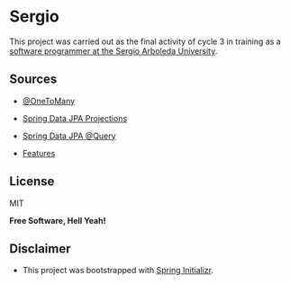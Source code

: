 # Sergio

This project was carried out as the final activity of cycle 3 in training as a [software programmer at the Sergio Arboleda University](https://www.usergioarboleda.edu.co/noticias/la-sergio-hara-parte-de-mision-tic-2022-el-programa-para-capacitar-a-mas-de-50-mil-colombianos-en-habilidades-y-competencias-4-0/).

## Sources

- [@OneToMany](https://www.oscarblancarteblog.com/2018/12/20/relaciones-onetomany/)

- [Spring Data JPA Projections](https://www.baeldung.com/spring-data-jpa-projections)

- [Spring Data JPA @Query](https://www.baeldung.com/spring-data-jpa-query)

- [Features](https://docs.spring.io/spring-boot/docs/current/reference/html/features.html)

## License

MIT

**Free Software, Hell Yeah!**

## Disclaimer

- This project was bootstrapped with [Spring Initializr](https://start.spring.io/).
